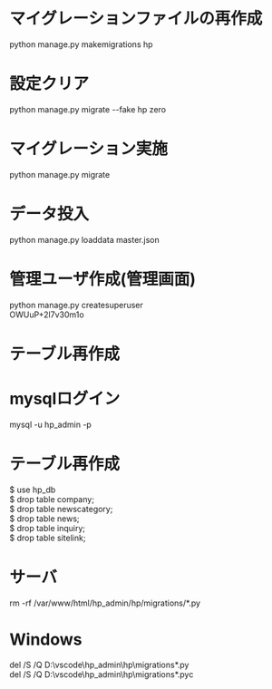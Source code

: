# マイグレーションファイルの再作成
python manage.py makemigrations hp
# 設定クリア
python manage.py migrate --fake hp zero
# マイグレーション実施
python manage.py migrate

# データ投入
python manage.py loaddata master.json

# 管理ユーザ作成(管理画面)
python manage.py createsuperuser<br>
OWUuP+2l7v30m1o

# テーブル再作成
# mysqlログイン
mysql -u hp_admin -p

# テーブル再作成
$ use hp_db
<br>
$ drop table company;
<br>
$ drop table newscategory;
<br>
$ drop table news;
<br>
$ drop table inquiry;
<br>
$ drop table sitelink;

# サーバ
rm -rf /var/www/html/hp_admin/hp/migrations/*.py

# Windows
del /S /Q D:\vscode\hp_admin\hp\migrations\*.py<br>
del /S /Q D:\vscode\hp_admin\hp\migrations\*.pyc